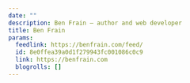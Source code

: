 ```yaml
---
date: ""
description: Ben Frain – author and web developer
title: Ben Frain
params:
  feedlink: https://benfrain.com/feed/
  id: 8e0ffea39a0d1f279943fc001086c0c9
  link: https://benfrain.com
  blogrolls: []
---
```

